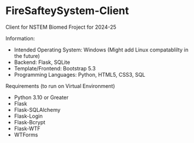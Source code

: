 # FireSafteySystem-Client
Client for NSTEM Biomed Froject for 2024-25

Information:
- Intended Operating System: Windows (Might add Linux compatablilty in the future)
- Backend: Flask, SQLite
- Template/Frontend: Bootstrap 5.3
- Programming Languages: Python, HTML5, CSS3, SQL

Requirements (to run on Virtual Environment)
- Python 3.10 or Greater
-   Flask
-   Flask-SQLAlchemy
-   Flask-Login
-   Flask-Bcrypt
-   Flask-WTF
-   WTForms
